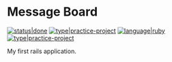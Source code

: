 # Message Board

[![status|done](http://jeffreynerona.com/badges/status-done.svg)](http://jeffreynerona.com/projects) [![type|practice-project](http://jeffreynerona.com/badges/type-practiceproject.svg)](http://jeffreynerona.com/projects/) [![language|ruby](http://jeffreynerona.com/badges/language-ruby.svg)](http://jeffreynerona.com/projects/ruby)  [![type|practice-project](http://jeffreynerona.com/badges/technology-rubyonrails.svg)](http://jeffreynerona.com/projects/)

My first rails application.
